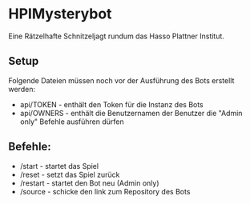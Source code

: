 # HPIMysterybot

Eine Rätzelhafte Schnitzeljagt rundum das Hasso Plattner Institut.

## Setup
Folgende Dateien müssen noch vor der Ausführung des Bots erstellt werden:
* api/TOKEN - enthält den Token für die Instanz des Bots
* api/OWNERS - enthält die Benutzernamen der Benutzer die "Admin only" Befehle ausführen dürfen

## Befehle:
- /start - startet das Spiel
- /reset - setzt das Spiel zurück
- /restart - startet den Bot neu (Admin only)
- /source - schicke den link zum Repository des Bots
